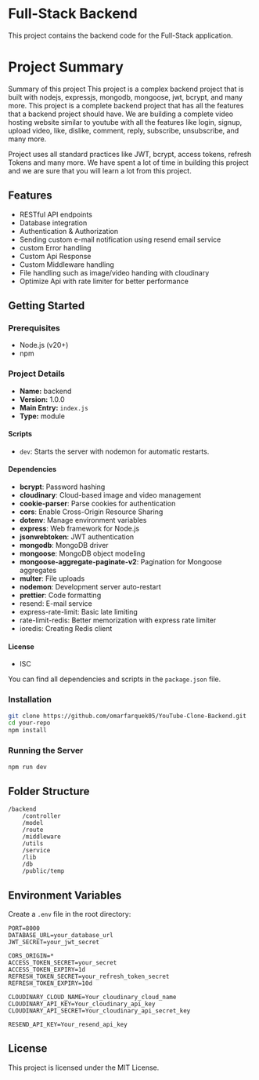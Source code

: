 # Full-Stack Backend

This project contains the backend code for the Full-Stack application.

# Project Summary

Summary of this project
This project is a complex backend project that is built with nodejs, expressjs, mongodb, mongoose, jwt, bcrypt, and many more. This project is a complete backend project that has all the features that a backend project should have. We are building a complete video hosting website similar to youtube with all the features like login, signup, upload video, like, dislike, comment, reply, subscribe, unsubscribe, and many more.

Project uses all standard practices like JWT, bcrypt, access tokens, refresh Tokens and many more. We have spent a lot of time in building this project and we are sure that you will learn a lot from this project.

## Features

- RESTful API endpoints
- Database integration
- Authentication & Authorization
- Sending custom e-mail notification using resend email service  
- custom Error handling
- Custom Api Response
- Custom Middleware handling
- File handling such as image/video handing with cloudinary
- Optimize Api with rate limiter for better performance

## Getting Started

### Prerequisites

- Node.js (v20+)
- npm 

### Project Details

- **Name:** backend
- **Version:** 1.0.0
- **Main Entry:** `index.js`
- **Type:** module

#### Scripts

- `dev`: Starts the server with nodemon for automatic restarts.

#### Dependencies

- **bcrypt**: Password hashing
- **cloudinary**: Cloud-based image and video management
- **cookie-parser**: Parse cookies for authentication
- **cors**: Enable Cross-Origin Resource Sharing
- **dotenv**: Manage environment variables
- **express**: Web framework for Node.js
- **jsonwebtoken**: JWT authentication
- **mongodb**: MongoDB driver
- **mongoose**: MongoDB object modeling
- **mongoose-aggregate-paginate-v2**: Pagination for Mongoose aggregates
- **multer**: File uploads
- **nodemon**: Development server auto-restart
- **prettier**: Code formatting
- resend: E-mail service
- express-rate-limit: Basic late limiting
- rate-limit-redis: Better memorization with express rate limiter
- ioredis: Creating Redis client


#### License

- ISC

You can find all dependencies and scripts in the `package.json` file.
### Installation

```bash
git clone https://github.com/omarfarquek05/YouTube-Clone-Backend.git
cd your-repo
npm install
```

### Running the Server

```bash
npm run dev
```

## Folder Structure

```
/backend
    /controller
    /model
    /route
    /middleware
    /utils
    /service
    /lib
    /db
    /public/temp
```

## Environment Variables

Create a `.env` file in the root directory:

```
PORT=8000
DATABASE_URL=your_database_url
JWT_SECRET=your_jwt_secret

CORS_ORIGIN=*
ACCESS_TOKEN_SECRET=your_secret
ACCESS_TOKEN_EXPIRY=1d
REFRESH_TOKEN_SECRET=your_refresh_token_secret
REFRESH_TOKEN_EXPIRY=10d

CLOUDINARY_CLOUD_NAME=Your_cloudinary_cloud_name
CLOUDINARY_API_KEY=Your_cloudinary_api_key
CLOUDINARY_API_SECRET=Your_cloudinary_api_secret_key

RESEND_API_KEY=Your_resend_api_key
```

## License

This project is licensed under the MIT License.
